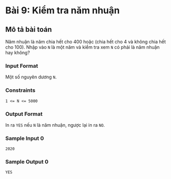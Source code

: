 # Bài 9: Kiểm tra năm nhuận

## Mô tả bài toán  
Năm nhuận là năm chia hết cho 400 hoặc (chia hết cho 4 và không chia hết cho 100). Nhập vào `N` là một năm và kiểm tra xem `N` có phải là năm nhuận hay không?

### Input Format
Một số nguyên dương `N`.

### Constraints
`1 <= N <= 5000`

### Output Format
In ra `YES` nếu `N` là năm nhuận, ngược lại in ra `NO`.

### Sample Input 0
```
2020
```

### Sample Output 0
```
YES
```
